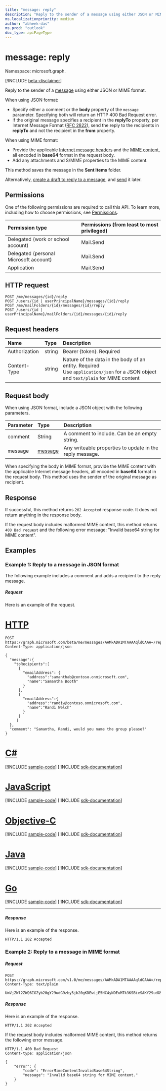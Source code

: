 ```yaml
---
title: "message: reply"
description: "Reply to the sender of a message using either JSON or MIME format."
ms.localizationpriority: medium
author: "abheek-das"
ms.prod: "outlook"
doc_type: apiPageType
---
```


# message: reply

Namespace: microsoft.graph.

[!INCLUDE [beta-disclaimer](../../includes/beta-disclaimer.md)]

Reply to the sender of a [message](../resources/message.md) using either JSON or MIME format.

When using JSON format:
- Specify either a comment or the **body** property of the `message` parameter. Specifying both will return an HTTP 400 Bad Request error.
- If the original message specifies a recipient in the **replyTo** property, per Internet Message Format ([RFC 2822](https://www.rfc-editor.org/info/rfc2822)), send the reply to the recipients in **replyTo** and not the recipient in the **from** property.

When using MIME format:
- Provide the applicable [Internet message headers](https://tools.ietf.org/html/rfc2076) and the [MIME content](https://tools.ietf.org/html/rfc2045), all encoded in **base64** format in the request body.
- Add any attachments and S/MIME properties to the MIME content.

This method saves the message in the **Sent Items** folder.

Alternatively, [create a draft to reply to a message](../api/message-createreply.md), and [send](../api/message-send.md) it later.

## Permissions
One of the following permissions are required to call this API. To learn more, including how to choose permissions, see [Permissions](/graph/permissions-reference).

|Permission type      | Permissions (from least to most privileged)              |
|:--------------------|:---------------------------------------------------------|
|Delegated (work or school account) | Mail.Send    |
|Delegated (personal Microsoft account) | Mail.Send    |
|Application | Mail.Send |

## HTTP request

<!-- { "blockType": "ignored" } -->

```http
POST /me/messages/{id}/reply
POST /users/{id | userPrincipalName}/messages/{id}/reply
POST /me/mailFolders/{id}/messages/{id}/reply
POST /users/{id | userPrincipalName}/mailFolders/{id}/messages/{id}/reply
```

## Request headers
| Name       | Type | Description|
|:---------------|:--------|:----------|
| Authorization  | string  | Bearer {token}. Required |
| Content-Type | string  | Nature of the data in the body of an entity. Required <br/> Use `application/json` for a JSON object and `text/plain` for MIME content |

## Request body
When using JSON format, include a JSON object with the following parameters.

| Parameter	   | Type	|Description|
|:---------------|:--------|:----------|
|comment|String|A comment to include. Can be an empty string.|
|message|[message](../resources/message.md) | Any writeable properties to update in the reply message.|

When specifying the body in MIME format, provide the MIME content with the applicable Internet message headers, all encoded in **base64** format in the request body. This method uses the sender of the original message as recipient.

## Response

If successful, this method returns `202 Accepted` response code. It does not return anything in the response body.

If the request body includes malformed MIME content, this method returns `400 Bad request` and the following error message: "Invalid base64 string for MIME content".

## Examples
### Example 1: Reply to a message in JSON format
The following example includes a comment and adds a recipient to the reply message.
##### Request
Here is an example of the request.

# [HTTP](#tab/http)

<!-- {
  "blockType": "request",
  "name": "message_reply_beta",
  "sampleKeys": ["AAMkADA1MTAAAAqldOAAA="]
}-->

```http
POST https://graph.microsoft.com/beta/me/messages/AAMkADA1MTAAAAqldOAAA=/reply
Content-Type: application/json

{
  "message":{  
    "toRecipients":[
      {
        "emailAddress": {
          "address":"samanthab@contoso.onmicrosoft.com",
          "name":"Samantha Booth"
        }
      },
      {
        "emailAddress":{
          "address":"randiw@contoso.onmicrosoft.com",
          "name":"Randi Welch"
        }
      }
     ]
  },
  "comment": "Samantha, Randi, would you name the group please?" 
}

```

# [C#](#tab/csharp)
[!INCLUDE [sample-code](../includes/snippets/csharp/message-reply-beta-csharp-snippets.md)]
[!INCLUDE [sdk-documentation](../includes/snippets/snippets-sdk-documentation-link.md)]

# [JavaScript](#tab/javascript)
[!INCLUDE [sample-code](../includes/snippets/javascript/message-reply-beta-javascript-snippets.md)]
[!INCLUDE [sdk-documentation](../includes/snippets/snippets-sdk-documentation-link.md)]

# [Objective-C](#tab/objc)
[!INCLUDE [sample-code](../includes/snippets/objc/message-reply-beta-objc-snippets.md)]
[!INCLUDE [sdk-documentation](../includes/snippets/snippets-sdk-documentation-link.md)]

# [Java](#tab/java)
[!INCLUDE [sample-code](../includes/snippets/java/message-reply-beta-java-snippets.md)]
[!INCLUDE [sdk-documentation](../includes/snippets/snippets-sdk-documentation-link.md)]

# [Go](#tab/go)
[!INCLUDE [sample-code](../includes/snippets/go/message-reply-beta-go-snippets.md)]
[!INCLUDE [sdk-documentation](../includes/snippets/snippets-sdk-documentation-link.md)]

---


##### Response
Here is an example of the response.

<!-- {
  "blockType": "response",
  "truncated": true
} -->

```http
HTTP/1.1 202 Accepted
```

### Example 2: Reply to a message in MIME format
##### Request

<!-- {
  "blockType": "ignored",
  "name": "message_reply_mime_beta"
}-->

```http
POST https://graph.microsoft.com/v1.0/me/messages/AAMkADA1MTAAAAqldOAAA=/reply
Content-Type: text/plain

UmVjZWl2ZWQ6IGZyb20gY29udG9zby5jb20gKDEwLjE5NC4yNDEuMTk3KSBieSAKY29udG9zby5jb20gKDEwLjE5NC4yNDEuMTk3KSB3aXRoIE1pY3Jvc29mdCAKU01UUCBTZXJ2ZXIgKHZlcnNpb249VExTMV8yLCAKY2lwaGVyPVRMU19FQ0RIRV9SU0FfV0lUSF9BRVNfMjU2X0NCQ19TSEEzODRfUDI1NikgaW

```

##### Response
Here is an example of the response.

<!-- {
  "blockType": "response",
  "truncated": true
} -->

```http
HTTP/1.1 202 Accepted
```

If the request body includes malformed MIME content, this method returns the following error message.

<!-- { "blockType": "ignored" } -->

```http
HTTP/1.1 400 Bad Request
Content-type: application/json

{
    "error": {
        "code": "ErrorMimeContentInvalidBase64String",
        "message": "Invalid base64 string for MIME content."
    }
}
```

<!-- uuid: 8fcb5dbc-d5aa-4681-8e31-b001d5168d79
2015-10-25 14:57:30 UTC -->
<!--
{
  "type": "#page.annotation",
  "description": "message: reply",
  "keywords": "",
  "section": "documentation",
  "tocPath": "",
  "suppressions": [
  ]
}
-->
